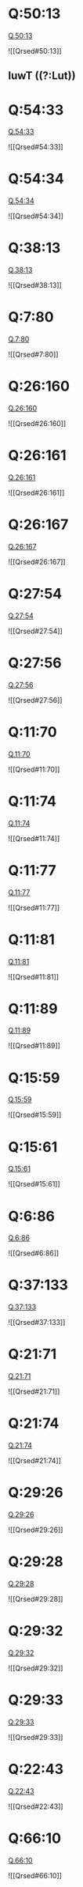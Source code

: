 
# Q:50:13

[Q.50:13](https://quran.com/50:13/tafsirs/ar-tafsir-al-tabari)

![[Qrsed#50:13]]

## luwT ((?:Lut))

# Q:54:33

[Q.54:33](https://quran.com/54:33/tafsirs/ar-tafsir-al-tabari)

![[Qrsed#54:33]]

# Q:54:34

[Q.54:34](https://quran.com/54:34/tafsirs/ar-tafsir-al-tabari)

![[Qrsed#54:34]]

# Q:38:13

[Q.38:13](https://quran.com/38:13/tafsirs/ar-tafsir-al-tabari)

![[Qrsed#38:13]]

# Q:7:80

[Q.7:80](https://quran.com/7:80/tafsirs/ar-tafsir-al-tabari)

![[Qrsed#7:80]]

# Q:26:160

[Q.26:160](https://quran.com/26:160/tafsirs/ar-tafsir-al-tabari)

![[Qrsed#26:160]]

# Q:26:161

[Q.26:161](https://quran.com/26:161/tafsirs/ar-tafsir-al-tabari)

![[Qrsed#26:161]]

# Q:26:167

[Q.26:167](https://quran.com/26:167/tafsirs/ar-tafsir-al-tabari)

![[Qrsed#26:167]]

# Q:27:54

[Q.27:54](https://quran.com/27:54/tafsirs/ar-tafsir-al-tabari)

![[Qrsed#27:54]]

# Q:27:56

[Q.27:56](https://quran.com/27:56/tafsirs/ar-tafsir-al-tabari)

![[Qrsed#27:56]]

# Q:11:70

[Q.11:70](https://quran.com/11:70/tafsirs/ar-tafsir-al-tabari)

![[Qrsed#11:70]]

# Q:11:74

[Q.11:74](https://quran.com/11:74/tafsirs/ar-tafsir-al-tabari)

![[Qrsed#11:74]]

# Q:11:77

[Q.11:77](https://quran.com/11:77/tafsirs/ar-tafsir-al-tabari)

![[Qrsed#11:77]]

# Q:11:81

[Q.11:81](https://quran.com/11:81/tafsirs/ar-tafsir-al-tabari)

![[Qrsed#11:81]]

# Q:11:89

[Q.11:89](https://quran.com/11:89/tafsirs/ar-tafsir-al-tabari)

![[Qrsed#11:89]]

# Q:15:59

[Q.15:59](https://quran.com/15:59/tafsirs/ar-tafsir-al-tabari)

![[Qrsed#15:59]]

# Q:15:61

[Q.15:61](https://quran.com/15:61/tafsirs/ar-tafsir-al-tabari)

![[Qrsed#15:61]]

# Q:6:86

[Q.6:86](https://quran.com/6:86/tafsirs/ar-tafsir-al-tabari)

![[Qrsed#6:86]]

# Q:37:133

[Q.37:133](https://quran.com/37:133/tafsirs/ar-tafsir-al-tabari)

![[Qrsed#37:133]]

# Q:21:71

[Q.21:71](https://quran.com/21:71/tafsirs/ar-tafsir-al-tabari)

![[Qrsed#21:71]]

# Q:21:74

[Q.21:74](https://quran.com/21:74/tafsirs/ar-tafsir-al-tabari)

![[Qrsed#21:74]]

# Q:29:26

[Q.29:26](https://quran.com/29:26/tafsirs/ar-tafsir-al-tabari)

![[Qrsed#29:26]]

# Q:29:28

[Q.29:28](https://quran.com/29:28/tafsirs/ar-tafsir-al-tabari)

![[Qrsed#29:28]]

# Q:29:32

[Q.29:32](https://quran.com/29:32/tafsirs/ar-tafsir-al-tabari)

![[Qrsed#29:32]]

# Q:29:33

[Q.29:33](https://quran.com/29:33/tafsirs/ar-tafsir-al-tabari)

![[Qrsed#29:33]]

# Q:22:43

[Q.22:43](https://quran.com/22:43/tafsirs/ar-tafsir-al-tabari)

![[Qrsed#22:43]]

# Q:66:10

[Q.66:10](https://quran.com/66:10/tafsirs/ar-tafsir-al-tabari)

![[Qrsed#66:10]]
